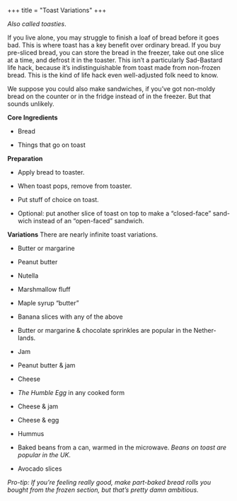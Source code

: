 +++
title = "Toast Variations"
+++

_Also called toasties_.

If you live alone, you may struggle to finish a loaf of bread before it goes
bad. This is where toast has a key benefit over ordinary bread. If you buy
pre-sliced bread, you can store the bread in the freezer, take out one slice at
a time, and defrost it in the toaster. This isn’t a particularly Sad-Bastard life
hack, because it’s indistinguishable from toast made from non-frozen bread.
This is the kind of life hack even well-adjusted folk need to know.

We suppose you could also make sandwiches, if you’ve got non-moldy bread
on the counter or in the fridge instead of in the freezer. But that sounds
unlikely.

**Core Ingredients**
- Bread

- Things that go on toast

**Preparation**
- Apply bread to toaster.

- When toast pops, remove from toaster.

- Put stuff of choice on toast.

- Optional: put another slice of toast on top to make a “closed-face” sand-
wich instead of an “open-faced” sandwich.

**Variations**
There are nearly infinite toast variations.

- Butter or margarine

- Peanut butter

- Nutella

- Marshmallow fluff



- Maple syrup “butter”

- Banana slices with any of the above

- Butter or margarine & chocolate sprinkles are popular in the Nether-
lands.

- Jam

- Peanut butter & jam

- Cheese

- _The Humble Egg_ in any cooked form

- Cheese & jam

- Cheese & egg

- Hummus

- Baked beans from a can, warmed in the microwave. _Beans on toast are
popular in the UK._

- Avocado slices

_Pro-tip: If you’re feeling really good, make part-baked bread rolls you bought from the
frozen section, but that’s pretty damn ambitious._